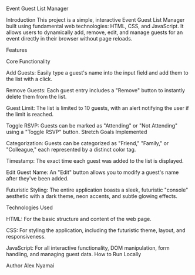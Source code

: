 Event Guest List Manager

Introduction
This project is a simple, interactive Event Guest List Manager built using fundamental web technologies: HTML, CSS, and JavaScript. It allows users to dynamically add, remove, edit, and manage guests for an event directly in their browser without page reloads.

Features

Core Functionality

Add Guests: Easily type a guest's name into the input field and add them to the list with a click.

Remove Guests: Each guest entry includes a "Remove" button to instantly delete them from the list.

Guest Limit: The list is limited to 10 guests, with an alert notifying the user if the limit is reached.

Toggle RSVP: Guests can be marked as "Attending" or "Not Attending" using a "Toggle RSVP" button.
Stretch Goals Implemented

Categorization: Guests can be categorized as "Friend," "Family," or "Colleague," each represented by a distinct color tag.

Timestamp: The exact time each guest was added to the list is displayed.

Edit Guest Name: An "Edit" button allows you to modify a guest's name after they've been added.

Futuristic Styling: The entire application boasts a sleek, futuristic "console" aesthetic with a dark theme, neon accents, and subtle glowing effects.

Technologies Used

HTML: For the basic structure and content of the web page.

CSS: For styling the application, including the futuristic theme, layout, and responsiveness.

JavaScript: For all interactive functionality, DOM manipulation, form handling, and managing guest data.
How to Run Locally


Author
Alex Nyamai
